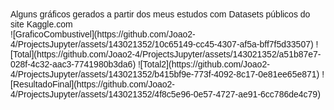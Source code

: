 <!DOCTYPE html>
<html lang="en">
<head>
  <meta charset="UTF-8">
  <meta name="viewport" content="width=device-width, initial-scale=1.0">
  <title>Meus Estudos no Kaggle</title>
  <style>
    body {
      font-family: Arial, sans-serif;
    }

    #titulo {
      font-size: 24px;  /* Ajuste o tamanho da fonte conforme necessário */
      font-weight: bold;
    }
  </style>
</head>
<body>
  <div id="titulo">Alguns gráficos gerados a partir dos meus estudos com Datasets públicos do site Kaggle.com</div>

  <!-- Adicione seus gráficos e conteúdo aqui -->

</body>
</html>
![GraficoCombustivel](https://github.com/Joao2-4/ProjectsJupyter/assets/143021352/10c65149-cc45-4307-af5a-bff7f5d33507)
![Total](https://github.com/Joao2-4/ProjectsJupyter/assets/143021352/a51b87e7-028f-4c32-aac3-7741980b3da6)
![Total2](https://github.com/Joao2-4/ProjectsJupyter/assets/143021352/b415bf9e-773f-4092-8c17-0e81ee65e871)
![ResultadoFinal](https://github.com/Joao2-4/ProjectsJupyter/assets/143021352/4f8c5e96-0e57-4727-ae91-6cc786de4c79)
